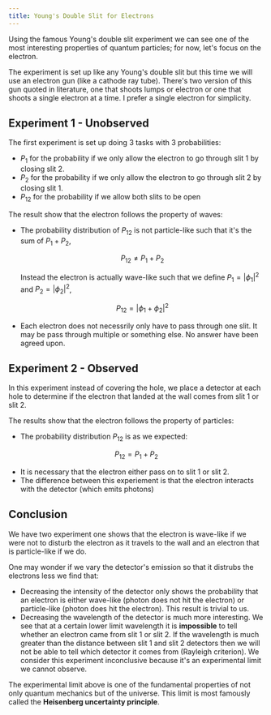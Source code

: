 ```yaml
---
title: Young's Double Slit for Electrons
---
```


Using the famous Young's double slit experiment we can see one of the most interesting properties of quantum particles; for now, let's focus on the electron.

The experiment is set up like any Young's double slit but this time we will use an electron gun (like a cathode ray tube). There's two version of this gun quoted in literature, one that shoots lumps or electron or one that shoots a single electron at a time. I prefer a single electron for simplicity.

## Experiment 1 - Unobserved

The first experiment is set up doing 3 tasks with 3 probabilities:

* $P_1$ for the probability if we only allow the electron to go through slit 1 by closing slit 2.
* $P_2$ for the probability if we only allow the electron to go through slit 2 by closing slit 1.
* $P_{12}$ for the probability if we allow both slits to be open

The result show that the electron follows the property of waves:

* The probability distribution of $P_{12}$ is not particle-like such that it's the sum of $P_1 + P_2$,

    $$ P_{12} \neq P_1 + P_2$$
    
    Instead the electron is actually wave-like such that we define $P_1 = \lvert \phi_1 \rvert^2$ and $P_2 = \lvert \phi_2 \rvert^2$,

    $$
    \begin{equation}
        P_{12} =  \lvert \phi_1 + \phi_2 \rvert^2
        %\label{eq:slit probability}
    \end{equation}
    $$

* Each electron does not necessrily only have to pass through one slit. It may be pass through multiple or something else. No answer have been agreed upon.

## Experiment 2 - Observed

In this experiment instead of covering the hole, we place a detector at each hole to determine if the electron that landed at the wall comes from slit 1 or slit 2. 

The results show that the electron follows the property of particles:

* The probability distribution $P_{12}$ is as we expected:

$$ P_{12} = P_1 + P_2 $$

* It is necessary that the electron either pass on to slit 1 or slit 2.
* The difference between this experiement is that the electron interacts with the detector (which emits photons)

## Conclusion
We have two experiment one shows that the electron is wave-like if we were not to disturb the electron as it travels to the wall and an electron that is particle-like if we do.

One may wonder if we vary the detector's emission so that it distrubs the electrons less we find that:

* Decreasing the intensity of the detector only shows the probability that an electron is either wave-like (photon does not hit the electron) or particle-like (photon does hit the electron). This result is trivial to us.
* Decreasing the wavelength of the detector is much more interesting. We see that at a certain lower limit wavelength it is **impossible** to tell whether an electron came from slit 1 or slit 2. If the wavelength is much greater than the distance between slit 1 and slit 2 detectors then we will not be able to tell which detector it comes from (Rayleigh criterion). We consider this experiment inconclusive because it's an experimental limit we cannot observe.

The experimental limit above is one of the fundamental properties of not only quantum mechanics but of the universe. This limit is most famously called the **Heisenberg uncertainty principle**.
